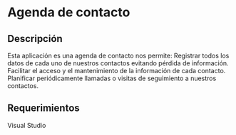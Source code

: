 # Agenda de contacto
## Descripción  
Esta aplicación es una agenda de contacto nos permite: Registrar todos los datos de cada uno de nuestros contactos evitando pérdida de información. Facilitar el acceso y el 		mantenimiento de la información de cada contacto. Planificar periódicamente llamadas o visitas de seguimiento a nuestros contactos.
 
 
 	
## Requerimientos 
Visual Studio
